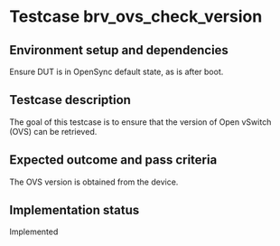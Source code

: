 # Testcase brv_ovs_check_version

## Environment setup and dependencies

Ensure DUT is in OpenSync default state, as is after boot.

## Testcase description

The goal of this testcase is to ensure that the version of Open vSwitch (OVS) can be retrieved.

## Expected outcome and pass criteria

The OVS version is obtained from the device.

## Implementation status

Implemented
